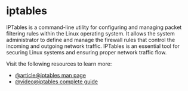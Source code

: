 # iptables

IPTables is a command-line utility for configuring and managing packet filtering rules within the Linux operating system. It allows the system administrator to define and manage the firewall rules that control the incoming and outgoing network traffic. IPTables is an essential tool for securing Linux systems and ensuring proper network traffic flow.

Visit the following resources to learn more:

- [@article@iptables man page](https://linux.die.net/man/8/iptables)
- [@video@iptables complete guide](https://www.youtube.com/watch?v=6Ra17Qpj68c)